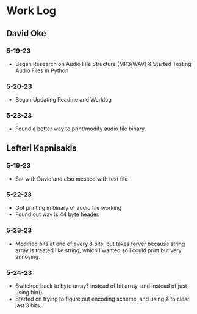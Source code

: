 # Work Log

## David Oke

### 5-19-23

- Began Research on Audio File Structure (MP3/WAV) & Started Testing Audio Files in Python

### 5-20-23

- Began Updating Readme and Worklog

### 5-23-23

- Found a better way to print/modify audio file binary.

## Lefteri Kapnisakis

### 5-19-23

- Sat with David and also messed with test file

### 5-22-23

- Got printing in binary of audio file working
- Found out wav is 44 byte header.

### 5-23-23

- Modified bits at end of every 8 bits, but takes forver because string array is treated like string, which I wanted so i could print but very annoying.

### 5-24-23

- Switched back to byte array? instead of bit array, and instead of just using bin()
- Started on trying to figure out encoding scheme, and using & to clear last 3 bits.
